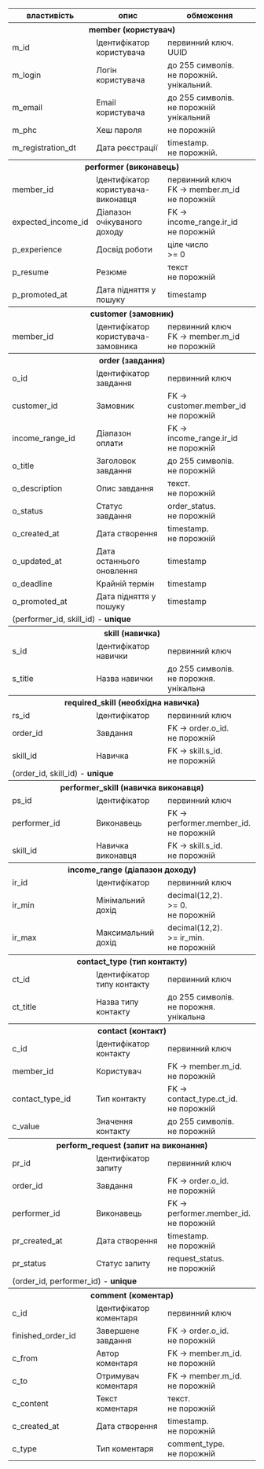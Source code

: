 <table>
    <thead>
        <tr>
            <th>властивість</th>
            <th>опис</th>
            <th>обмеження</th>
        </tr>
    </thead>
    <tbody>
        <tr>
        <th colspan="3">member (користувач)</th></tr>
        <tr>
            <td>m_id</td>
            <td>Ідентифікатор користувача</td>
            <td>первинний ключ.<br/>UUID</td>
        </tr>
        <tr>
            <td>m_login</td>
            <td>Логін користувача</td>
            <td>до 255 символів.<br/>не порожній.<br/>унікальний.</td>
        </tr>
        <tr>
            <td>m_email</td>
            <td>Email користувача</td>
            <td>до 255 символів.<br/>не порожній<br/>унікальний</td>
        </tr>
        <tr>
            <td>m_phc</td>
            <td>Хеш пароля</td>
            <td>не порожній</td>
        </tr>
        <tr>
            <td>m_registration_dt</td>
            <td>Дата реєстрації</td>
            <td>timestamp.<br/>не порожній.</td>
        </tr>
            <tr><th colspan="3">performer (виконавець)</th></tr>
        <tr>
            <td>member_id</td>
            <td>Ідентифікатор користувача-виконавця</td>
            <td>первинний ключ<br/>FK → member.m_id<br/>не порожній</td>
        </tr>
        <tr>
            <td>expected_income_id</td>
            <td>Діапазон очікуваного доходу</td>
            <td>FK → income_range.ir_id<br/>не порожній</td>
        </tr>
        <tr>
            <td>p_experience</td>
            <td>Досвід роботи</td>
            <td>ціле число<br/>>= 0</td>
        </tr>
        <tr>
            <td>p_resume</td>
            <td>Резюме</td>
            <td>текст<br/>не порожній</td>
        </tr>
        <tr>
            <td>p_promoted_at</td>
            <td>Дата підняття у пошуку</td>
            <td>timestamp</td>
        </tr>
        <tr>
        <th colspan="3">customer (замовник)</th></tr>
        <tr>
            <td>member_id</td>
            <td>Ідентифікатор користувача-замовника</td>
            <td>первинний ключ<br/>FK → member.m_id<br/>не порожній</td>
        </tr>
        <tr>
        <th colspan="3">order (завдання)</th></tr>
        <tr>
            <td>o_id</td>
            <td>Ідентифікатор завдання</td>
            <td>первинний ключ</td>
        </tr>
        <tr>
            <td>customer_id</td>
            <td>Замовник</td>
            <td>FK → customer.member_id<br/>не порожній</td>
        </tr>
        <tr>
            <td>income_range_id</td>
            <td>Діапазон оплати</td>
            <td>FK → income_range.ir_id<br/>не порожній</td>
        </tr>
        <tr>
            <td>o_title</td>
            <td>Заголовок завдання</td>
            <td>до 255 символів.<br/>не порожній</td>
        </tr>
        <tr>
            <td>o_description</td>
            <td>Опис завдання</td>
            <td>текст.<br/>не порожній</td>
        </tr>
        <tr>
            <td>o_status</td>
            <td>Статус завдання</td>
            <td>order_status.<br/>не порожній</td>
        </tr>
        <tr>
            <td>o_created_at</td>
            <td>Дата створення</td>
            <td>timestamp.<br/>не порожній</td>
        </tr>
        <tr>
            <td>o_updated_at</td>
            <td>Дата останнього оновлення</td>
            <td>timestamp</td>
        </tr>
        <tr>
            <td>o_deadline</td>
            <td>Крайній термін</td>
            <td>timestamp</td>
        </tr>
        <tr>
            <td>o_promoted_at</td>
            <td>Дата підняття у пошуку</td>
            <td>timestamp</td>
        </tr>
        <td colspan='3'>(performer_id, skill_id) - <b>unique</b></td>
        <tr><th colspan="3">skill (навичка)</th></tr>
        <tr>
            <td>s_id</td>
            <td>Ідентифікатор навички</td>
            <td>первинний ключ</td>
        </tr>
        <tr>
            <td>s_title</td>
            <td>Назва навички</td>
            <td>до 255 символів.<br/>не порожня.<br/>унікальна</td>
        </tr>
        <tr>
        <th colspan="3">required_skill (необхідна навичка)</th></tr>
        <tr>
            <td>rs_id</td>
            <td>Ідентифікатор</td>
            <td>первинний ключ</td>
        </tr>
        <tr>
            <td>order_id</td>
            <td>Завдання</td>
            <td>FK → order.o_id.<br/>не порожній</td>
        </tr>
        <tr>
            <td>skill_id</td>
            <td>Навичка</td>
            <td>FK → skill.s_id.<br/>не порожній</td>
        </tr>
        <td colspan='3'>(order_id, skill_id) - <b>unique</b></td>
        <tr>
        <th colspan="3">performer_skill (навичка виконавця)</th></tr>
        <tr>
            <td>ps_id</td>
            <td>Ідентифікатор</td>
            <td>первинний ключ</td>
        </tr>
        <tr>
            <td>performer_id</td>
            <td>Виконавець</td>
            <td>FK → performer.member_id.<br/>не порожній</td>
        </tr>
        <tr>
            <td>skill_id</td>
            <td>Навичка виконавця</td>
            <td>FK → skill.s_id.<br/>не порожній</td>
        </tr>
        <tr>
        <th colspan="3">income_range (діапазон доходу)</th></tr>
        <tr>
            <td>ir_id</td>
            <td>Ідентифікатор</td>
            <td>первинний ключ</td>
        </tr>
        <tr>
            <td>ir_min</td>
            <td>Мінімальний дохід</td>
            <td>decimal(12,2).<br/>>= 0.<br/>не порожній</td>
        </tr>
        <tr>
            <td>ir_max</td>
            <td>Максимальний дохід</td>
            <td>decimal(12,2).<br/>>= ir_min.<br/>не порожній</td>
        </tr>
        <tr>
        <th colspan="3">contact_type (тип контакту)</th></tr>
        <tr>
            <td>ct_id</td>
            <td>Ідентифікатор типу контакту</td>
            <td>первинний ключ</td>
        </tr>
        <tr>
            <td>ct_title</td>
            <td>Назва типу контакту</td>
            <td>до 255 символів.<br/>не порожня.<br/>унікальна</td>
        </tr>
        <tr>
        <th colspan="3">contact (контакт)</th></tr>
        <tr>
            <td>c_id</td>
            <td>Ідентифікатор контакту</td>
            <td>первинний ключ</td>
        </tr>
        <tr>
            <td>member_id</td>
            <td>Користувач</td>
            <td>FK → member.m_id.<br/>не порожній</td>
        </tr>
        <tr>
            <td>contact_type_id</td>
            <td>Тип контакту</td>
            <td>FK → contact_type.ct_id.<br/>не порожній</td>
        </tr>
        <tr>
            <td>c_value</td>
            <td>Значення контакту</td>
            <td>до 255 символів.<br/>не порожній</td>
        </tr>
        <tr>
        <th colspan="3">perform_request (запит на виконання)</th></tr>
        <tr>
            <td>pr_id</td>
            <td>Ідентифікатор запиту</td>
            <td>первинний ключ</td>
        </tr>
        <tr>
            <td>order_id</td>
            <td>Завдання</td>
            <td>FK → order.o_id.<br/>не порожній</td>
        </tr>
        <tr>
            <td>performer_id</td>
            <td>Виконавець</td>
            <td>FK → performer.member_id.<br/>не порожній</td>
        </tr>
        <tr>
            <td>pr_created_at</td>
            <td>Дата створення</td>
            <td>timestamp.<br/>не порожній</td>
        </tr>
        <tr>
            <td>pr_status</td>
            <td>Статус запиту</td>
            <td>request_status.<br/>не порожній</td>
        </tr>
        <tr>
            <td colspan='3'>(order_id, performer_id) - <b>unique</b></td>
        </tr>
        <tr>
        <th colspan="3">comment (коментар)</th></tr>
        <tr>
            <td>c_id</td>
            <td>Ідентифікатор коментаря</td>
            <td>первинний ключ</td>
        </tr>
        <tr>
            <td>finished_order_id</td>
            <td>Завершене завдання</td>
            <td>FK → order.o_id.<br/>не порожній</td>
        </tr>
        <tr>
            <td>c_from</td>
            <td>Автор коментаря</td>
            <td>FK → member.m_id.<br/>не порожній</td>
        </tr>
        <tr>
            <td>c_to</td>
            <td>Отримувач коментаря</td>
            <td>FK → member.m_id.<br/>не порожній</td>
        </tr>
        <tr>
            <td>c_content</td>
            <td>Текст коментаря</td>
            <td>текст.<br/>не порожній</td>
        </tr>
        <tr>
            <td>c_created_at</td>
            <td>Дата створення</td>
            <td>timestamp.<br/>не порожній</td>
        </tr>
        <tr>
            <td>c_type</td>
            <td>Тип коментаря</td>
            <td>comment_type.<br/>не порожній</td>
        </tr>
    </tbody>
</table>